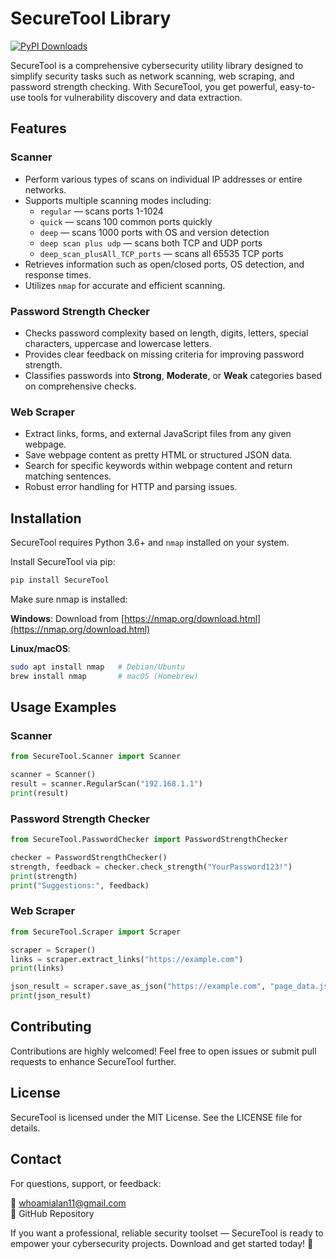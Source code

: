 # SecureTool Library
[![PyPI Downloads](https://static.pepy.tech/badge/securetool)](https://pepy.tech/projects/securetool)

SecureTool is a comprehensive cybersecurity utility library designed to simplify security tasks such as network scanning, web scraping, and password strength checking. With SecureTool, you get powerful, easy-to-use tools for vulnerability discovery and data extraction.

## Features

### Scanner

- Perform various types of scans on individual IP addresses or entire networks.
- Supports multiple scanning modes including:
  - `regular` — scans ports 1-1024
  - `quick` — scans 100 common ports quickly
  - `deep` — scans 1000 ports with OS and version detection
  - `deep scan plus udp` — scans both TCP and UDP ports
  - `deep_scan_plusAll_TCP_ports` — scans all 65535 TCP ports
- Retrieves information such as open/closed ports, OS detection, and response times.
- Utilizes `nmap` for accurate and efficient scanning.

### Password Strength Checker

- Checks password complexity based on length, digits, letters, special characters, uppercase and lowercase letters.
- Provides clear feedback on missing criteria for improving password strength.
- Classifies passwords into **Strong**, **Moderate**, or **Weak** categories based on comprehensive checks.

### Web Scraper

- Extract links, forms, and external JavaScript files from any given webpage.
- Save webpage content as pretty HTML or structured JSON data.
- Search for specific keywords within webpage content and return matching sentences.
- Robust error handling for HTTP and parsing issues.

## Installation

SecureTool requires Python 3.6+ and `nmap` installed on your system.

Install SecureTool via pip:

```bash
pip install SecureTool
```

Make sure nmap is installed:

**Windows**: Download from [https://nmap.org/download.html](https://nmap.org/download.html)

**Linux/macOS**:

```bash
sudo apt install nmap   # Debian/Ubuntu
brew install nmap       # macOS (Homebrew)
```

## Usage Examples

### Scanner

```python
from SecureTool.Scanner import Scanner

scanner = Scanner()
result = scanner.RegularScan("192.168.1.1")
print(result)
```

### Password Strength Checker

```python
from SecureTool.PasswordChecker import PasswordStrengthChecker

checker = PasswordStrengthChecker()
strength, feedback = checker.check_strength("YourPassword123!")
print(strength)
print("Suggestions:", feedback)
```

### Web Scraper

```python
from SecureTool.Scraper import Scraper

scraper = Scraper()
links = scraper.extract_links("https://example.com")
print(links)

json_result = scraper.save_as_json("https://example.com", "page_data.json")
print(json_result)
```

## Contributing

Contributions are highly welcomed! Feel free to open issues or submit pull requests to enhance SecureTool further.

## License

SecureTool is licensed under the MIT License. See the LICENSE file for details.

## Contact

For questions, support, or feedback:

📧 whoamialan11@gmail.com  
🔗 GitHub Repository

If you want a professional, reliable security toolset — SecureTool is ready to empower your cybersecurity projects. Download and get started today! 🚀

```

```
